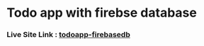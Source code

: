 # Todo app with firebse database

### Live Site Link : [todoapp-firebasedb](https://todoapp-firebasedb.netlify.app/)
